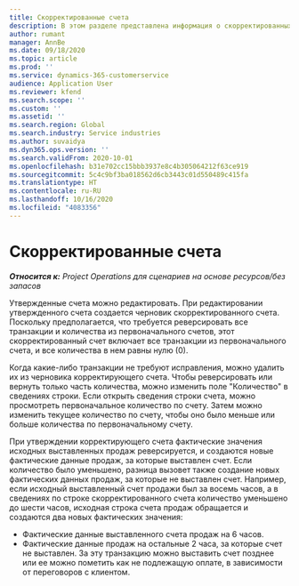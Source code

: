 ```yaml
---
title: Скорректированные счета
description: В этом разделе представлена информация о скорректированных счетах.
author: rumant
manager: AnnBe
ms.date: 09/18/2020
ms.topic: article
ms.prod: ''
ms.service: dynamics-365-customerservice
audience: Application User
ms.reviewer: kfend
ms.search.scope: ''
ms.custom: ''
ms.assetid: ''
ms.search.region: Global
ms.search.industry: Service industries
ms.author: suvaidya
ms.dyn365.ops.version: ''
ms.search.validFrom: 2020-10-01
ms.openlocfilehash: b31e702cc15bbb3937e8c4b305064212f63ce919
ms.sourcegitcommit: 5c4c9bf3ba018562d6cb3443c01d550489c415fa
ms.translationtype: HT
ms.contentlocale: ru-RU
ms.lasthandoff: 10/16/2020
ms.locfileid: "4083356"
---
```

# <a name="corrected-invoices"></a>Скорректированные счета

_**Относится к:** Project Operations для сценариев на основе ресурсов/без запасов_

Утвержденные счета можно редактировать. При редактировании утвержденного счета создается черновик скорректированного счета. Поскольку предполагается, что требуется реверсировать все транзакции и количества из первоначального счетов, этот скорректированный счет включает все транзакции из первоначального счета, и все количества в нем равны нулю (0).

Когда какие-либо транзакции не требуют исправления, можно удалить их из черновика корректирующего счета. Чтобы реверсировать или вернуть только часть количества, можно изменить поле "Количество" в сведениях строки. Если открыть сведения строки счета, можно просмотреть первоначальное количество по счету. Затем можно изменить текущее количество по счету, чтобы оно было меньше или больше количества по первоначальному счету.

При утверждении корректирующего счета фактические значения исходных выставленных продаж реверсируется, и создаются новые фактические данные продаж, за которые выставлен счет. Если количество было уменьшено, разница вызовет также создание новых фактических данных продаж, за которые не выставлен счет. Например, если исходный выставленный счет продажи был за восемь часов, а в сведениях по строке скорректированного счета количество уменьшено до шести часов, исходная строка счета продаж обращается и создаются два новых фактических значения:

- Фактические данные выставленного счета продаж на 6 часов.
- Фактические данные продаж на остальные 2 часа, за которые счет не выставлен. За эту транзакцию можно выставить счет позднее или ее можно пометить как не подлежащую оплате, в зависимости от переговоров с клиентом.

